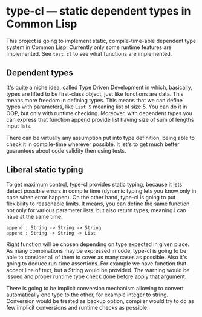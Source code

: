 type-cl — static dependent types in Common Lisp
===============================================

This project is going to implement static, compile-time-able
dependent type system in Common Lisp. Currently only some runtime
features are implemented. See `test.cl` to see what functions
are implemented.

Dependent types
---------------

It's quite a niche idea, called Type Driven Development in
which, basically, types are lifted to be first-class object,
just like functions are data. This means more freedom in
defining types. This means that we can define types with
parameters, like `List 5` meaning list of size 5. You can
do it in OOP, but only with runtime checking. Moreover,
with dependent types you can express that function append
provide list having size of sum of lengths input lists.

There can be virtually any assumption put into type definition,
being able to check it in compile-time wherever possible. It
let's to get much better guarantees about code validity then
using tests.

Liberal static typing
---------------------

To get maximum control, type-cl provides static typing, because
it lets detect possible errors in compile time (dynamic typing lets
you know only in case when error happen). On the other hand, type-cl
is going to put flexibility to reasonable limits. It means, you can
define the same function not only for various parameter lists, but
also return types, meaning I can have at the same time:

```
append : String -> String -> String
append : String -> String -> List
```

Right function will be chosen depending on type expected in given place.
As many combinations may be expressed in code, type-cl is going to be
able to consider all of them to cover as many cases as possible. Also
it's going to deduce run-time assertions. For example we have function
that accept line of text, but a String would be provided. The warning
would be issued and proper runtime type check done before apply that
argument.

There is going to be implicit conversion mechanism allowing to convert
automatically one type to the other, for example integer to string.
Conversion would be treated as backup option, compiler would try to do
as few implicit conversions and runtime checks as possible.
